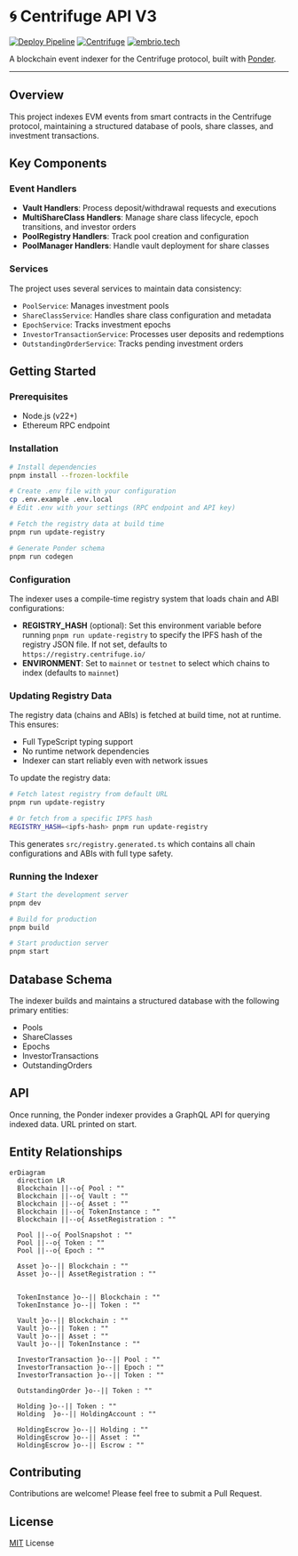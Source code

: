 # 🌀 Centrifuge API V3

[![Deploy Pipeline](https://github.com/centrifuge/api-v3/actions/workflows/docker-build.yml/badge.svg)](https://github.com/centrifuge/api-v3/actions/workflows/docker-build.yml)
[![Centrifuge](https://img.shields.io/static/v1?label=for&message=Centrifuge&color=2762ff)](https://centrifuge.io/)
[![embrio.tech](https://img.shields.io/static/v1?label=by&message=EMBRIO.tech&color=24ae5f)](https://embrio.tech)

A blockchain event indexer for the Centrifuge protocol, built with [Ponder](https://ponder.sh/).

---

## Overview

This project indexes EVM events from smart contracts in the Centrifuge protocol, maintaining a structured database of pools, share classes, and investment transactions.

## Key Components

### Event Handlers

- **Vault Handlers**: Process deposit/withdrawal requests and executions
- **MultiShareClass Handlers**: Manage share class lifecycle, epoch transitions, and investor orders
- **PoolRegistry Handlers**: Track pool creation and configuration
- **PoolManager Handlers**: Handle vault deployment for share classes

### Services

The project uses several services to maintain data consistency:

- `PoolService`: Manages investment pools
- `ShareClassService`: Handles share class configuration and metadata
- `EpochService`: Tracks investment epochs
- `InvestorTransactionService`: Processes user deposits and redemptions
- `OutstandingOrderService`: Tracks pending investment orders

## Getting Started

### Prerequisites

- Node.js (v22+)
- Ethereum RPC endpoint

### Installation

```bash
# Install dependencies
pnpm install --frozen-lockfile

# Create .env file with your configuration
cp .env.example .env.local
# Edit .env with your settings (RPC endpoint and API key)

# Fetch the registry data at build time
pnpm run update-registry

# Generate Ponder schema
pnpm run codegen
```

### Configuration

The indexer uses a compile-time registry system that loads chain and ABI configurations:

- **REGISTRY_HASH** (optional): Set this environment variable before running `pnpm run update-registry` to specify the IPFS hash of the registry JSON file. If not set, defaults to `https://registry.centrifuge.io/`
- **ENVIRONMENT**: Set to `mainnet` or `testnet` to select which chains to index (defaults to `mainnet`)

### Updating Registry Data

The registry data (chains and ABIs) is fetched at build time, not at runtime. This ensures:
- Full TypeScript typing support
- No runtime network dependencies
- Indexer can start reliably even with network issues

To update the registry data:

```bash
# Fetch latest registry from default URL
pnpm run update-registry

# Or fetch from a specific IPFS hash
REGISTRY_HASH=<ipfs-hash> pnpm run update-registry
```

This generates `src/registry.generated.ts` which contains all chain configurations and ABIs with full type safety.



### Running the Indexer

```bash
# Start the development server
pnpm dev

# Build for production
pnpm build

# Start production server
pnpm start
```

## Database Schema

The indexer builds and maintains a structured database with the following primary entities:

- Pools
- ShareClasses
- Epochs
- InvestorTransactions
- OutstandingOrders

## API

Once running, the Ponder indexer provides a GraphQL API for querying indexed data. URL printed on start.

## Entity Relationships
```mermaid
erDiagram
  direction LR
  Blockchain ||--o{ Pool : ""
  Blockchain ||--o{ Vault : ""
  Blockchain ||--o{ Asset : ""
  Blockchain ||--o{ TokenInstance : ""
  Blockchain ||--o{ AssetRegistration : ""

  Pool ||--o{ PoolSnapshot : ""
  Pool ||--o{ Token : ""
  Pool ||--o{ Epoch : ""

  Asset }o--|| Blockchain : ""
  Asset }o--|| AssetRegistration : ""


  TokenInstance }o--|| Blockchain : ""
  TokenInstance }o--|| Token : ""

  Vault }o--|| Blockchain : ""
  Vault }o--|| Token : ""
  Vault }o--|| Asset : ""
  Vault }o--|| TokenInstance : ""

  InvestorTransaction }o--|| Pool : ""
  InvestorTransaction }o--|| Epoch : ""
  InvestorTransaction }o--|| Token : ""

  OutstandingOrder }o--|| Token : ""

  Holding }o--|| Token : ""
  Holding  }o--|| HoldingAccount : ""

  HoldingEscrow }o--|| Holding : ""
  HoldingEscrow }o--|| Asset : ""
  HoldingEscrow }o--|| Escrow : ""
```
## Contributing

Contributions are welcome! Please feel free to submit a Pull Request.

## License

[MIT](/LICENSE) License
